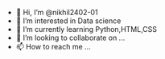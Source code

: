- 👋 Hi, I’m @nikhil2402-01
- 👀 I’m interested in Data science
- 🌱 I’m currently learning Python,HTML,CSS
- 💞️ I’m looking to collaborate on ...
- 📫 How to reach me ...

<!---
nikhil2402-01/nikhil2402-01 is a ✨ special ✨ repository because its `README.md` (this file) appears on your GitHub profile.
You can click the Preview link to take a look at your changes.
--->
